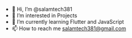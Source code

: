 - 👋 Hi, I’m @salamtech381
- 👀 I’m interested in Projects
- 🌱 I’m currently learning Flutter and JavaScript
- 📫 How to reach me salamtech381@gmail.com

<!---
salamtech381/salamtech381 is a ✨ special ✨ repository because its `README.md` (this file) appears on your GitHub profile.
You can click the Preview link to take a look at your changes.
--->
